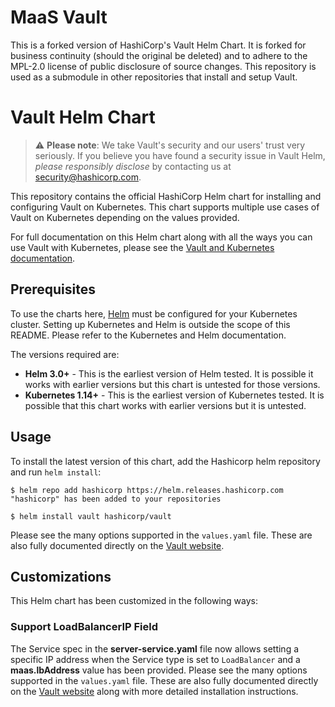 # MaaS Vault

This is a forked version of HashiCorp's Vault Helm Chart. It is forked for business continuity (should the original be deleted) and to adhere to the MPL-2.0 license of public disclosure of source changes.
This repository is used as a submodule in other repositories that install and setup Vault.

# Vault Helm Chart

> :warning: **Please note**: We take Vault's security and our users' trust very seriously. If 
you believe you have found a security issue in Vault Helm, _please responsibly disclose_ 
by contacting us at [security@hashicorp.com](mailto:security@hashicorp.com).

This repository contains the official HashiCorp Helm chart for installing
and configuring Vault on Kubernetes. This chart supports multiple use
cases of Vault on Kubernetes depending on the values provided.

For full documentation on this Helm chart along with all the ways you can
use Vault with Kubernetes, please see the
[Vault and Kubernetes documentation](https://www.vaultproject.io/docs/platform/k8s/).

## Prerequisites

To use the charts here, [Helm](https://helm.sh/) must be configured for your
Kubernetes cluster. Setting up Kubernetes and Helm is outside the scope of
this README. Please refer to the Kubernetes and Helm documentation.

The versions required are:

  * **Helm 3.0+** - This is the earliest version of Helm tested. It is possible
    it works with earlier versions but this chart is untested for those versions.
  * **Kubernetes 1.14+** - This is the earliest version of Kubernetes tested.
    It is possible that this chart works with earlier versions but it is
    untested.

## Usage

To install the latest version of this chart, add the Hashicorp helm repository
and run `helm install`:

```console
$ helm repo add hashicorp https://helm.releases.hashicorp.com
"hashicorp" has been added to your repositories

$ helm install vault hashicorp/vault
```

Please see the many options supported in the `values.yaml`
file. These are also fully documented directly on the
[Vault website](https://www.vaultproject.io/docs/platform/k8s/helm.html).

## Customizations

This Helm chart has been customized in the following ways:

### Support LoadBalancerIP Field

The Service spec in the **server-service.yaml** file now allows setting a
specific IP address when the Service type is set to `LoadBalancer` and a
**maas.lbAddress** value has been provided.
Please see the many options supported in the `values.yaml` file. These are also
fully documented directly on the [Vault
website](https://www.vaultproject.io/docs/platform/k8s/helm) along with more
detailed installation instructions.
